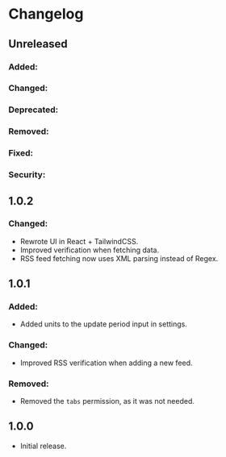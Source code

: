 # Changelog

## Unreleased
### Added:
### Changed:
### Deprecated:
### Removed:
### Fixed:
### Security:

## 1.0.2
### Changed:
- Rewrote UI in React + TailwindCSS.
- Improved verification when fetching data.
- RSS feed fetching now uses XML parsing instead of Regex.

## 1.0.1
### Added:
- Added units to the update period input in settings.
### Changed:
- Improved RSS verification when adding a new feed.
### Removed:
- Removed the `tabs` permission, as it was not needed.

## 1.0.0
- Initial release.
